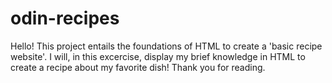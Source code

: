 # odin-recipes
Hello! This project entails the foundations of HTML to create a 'basic recipe website'. I will, in this excercise, display my brief knowledge in HTML to create a recipe about my favorite dish! Thank you for reading. 